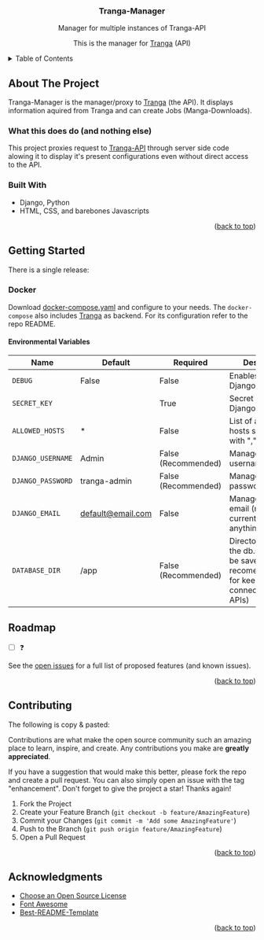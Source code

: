<!-- PROJECT LOGO -->
<div align="center">

<h3 align="center">Tranga-Manager</h3>

  <p align="center">
    Manager for multiple instances of Tranga-API
  </p>
  <p align="center">
    This is the manager for <a href="https://github.com/C9Glax/tranga">Tranga</a> (API)  
  </p>
</div>

<!-- TABLE OF CONTENTS -->
<details>
  <summary>Table of Contents</summary>
  <ol>
    <li>
      <a href="#about-the-project">About The Project</a>
      <ul>
        <li><a href="#built-with">Built With</a></li>
      </ul>
    </li>
    <li>
      <a href="#getting-started">Getting Started</a>
    </li>
    <li><a href="#roadmap">Roadmap</a></li>
    <li><a href="#contributing">Contributing</a></li>
    <li><a href="#acknowledgments">Acknowledgments</a></li>
  </ol>
</details>

<!-- ABOUT THE PROJECT -->
## About The Project

Tranga-Manager is the manager/proxy to [Tranga](https://github.com/C9Glax/tranga) (the API). It displays information aquired from Tranga and can create Jobs (Manga-Downloads).

### What this does do (and nothing else)

This project proxies request to [Tranga-API](https://github.com/C9Glax/tranga) through server side code alowing it to display it's present configurations even without direct access to the API.

### Built With

- Django, Python
- HTML, CSS, and barebones Javascripts

<p align="right">(<a href="#readme-top">back to top</a>)</p>


<!-- GETTING STARTED -->
## Getting Started

There is a single release:

### Docker

Download [docker-compose.yaml](https://github.com/Makhuta/tranga-manager/blob/main/docker-compose.yaml) and configure to your needs. 
The `docker-compose` also includes [Tranga](https://github.com/C9Glax/tranga) as backend. For its configuration refer to the repo README.

#### Environmental Variables

| Name | Default | Required | Description |
| - | - | - | - |
| ```DEBUG``` | False | False | Enables debug for Django |
| ```SECRET_KEY``` |  | True | Secret key for Django |
| ```ALLOWED_HOSTS``` | * | False | List of allowed hosts separated with "," |
| ```DJANGO_USERNAME``` | Admin | False (Recommended) | Manager Login username |
| ```DJANGO_PASSWORD``` | tranga-admin | False (Recommended) | Manager Login password |
| ```DJANGO_EMAIL``` | default@email.com | False | Manager Login email (not currently used for anything) |
| ```DATABASE_DIR``` | /app | False (Recommended) | Directory in which the db.sqlite3 will be saved (highly recomended to use for keeping the connections/added APIs) |

<!-- ROADMAP -->
## Roadmap

- [ ] ❓

See the [open issues](https://github.com/Makhuta/tranga-manager/issues) for a full list of proposed features (and known issues).

<p align="right">(<a href="#readme-top">back to top</a>)</p>

<!-- CONTRIBUTING -->
## Contributing

The following is copy & pasted:

Contributions are what make the open source community such an amazing place to learn, inspire, and create. Any contributions you make are **greatly appreciated**.

If you have a suggestion that would make this better, please fork the repo and create a pull request. You can also simply open an issue with the tag "enhancement".
Don't forget to give the project a star! Thanks again!

1. Fork the Project
2. Create your Feature Branch (`git checkout -b feature/AmazingFeature`)
3. Commit your Changes (`git commit -m 'Add some AmazingFeature'`)
4. Push to the Branch (`git push origin feature/AmazingFeature`)
5. Open a Pull Request

<p align="right">(<a href="#readme-top">back to top</a>)</p>

<!-- ACKNOWLEDGMENTS -->
## Acknowledgments

* [Choose an Open Source License](https://choosealicense.com)
* [Font Awesome](https://fontawesome.com)
* [Best-README-Template](https://github.com/othneildrew/Best-README-Template/tree/master)

<p align="right">(<a href="#readme-top">back to top</a>)</p>